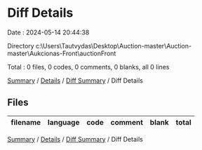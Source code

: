 # Diff Details

Date : 2024-05-14 20:44:38

Directory c:\\Users\\Tautvydas\\Desktop\\Auction-master\\Auction-master\\Aukcionas-Front\\auctionFront

Total : 0 files,  0 codes, 0 comments, 0 blanks, all 0 lines

[Summary](results.md) / [Details](details.md) / [Diff Summary](diff.md) / Diff Details

## Files
| filename | language | code | comment | blank | total |
| :--- | :--- | ---: | ---: | ---: | ---: |

[Summary](results.md) / [Details](details.md) / [Diff Summary](diff.md) / Diff Details